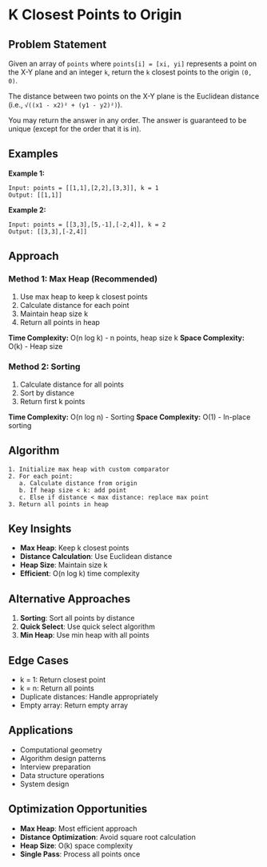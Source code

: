 # K Closest Points to Origin

## Problem Statement

Given an array of `points` where `points[i] = [xi, yi]` represents a point on the X-Y plane and an integer `k`, return the `k` closest points to the origin `(0, 0)`.

The distance between two points on the X-Y plane is the Euclidean distance (i.e., `√((x1 - x2)² + (y1 - y2)²)`).

You may return the answer in any order. The answer is guaranteed to be unique (except for the order that it is in).

## Examples

**Example 1:**
```
Input: points = [[1,1],[2,2],[3,3]], k = 1
Output: [[1,1]]
```

**Example 2:**
```
Input: points = [[3,3],[5,-1],[-2,4]], k = 2
Output: [[3,3],[-2,4]]
```

## Approach

### Method 1: Max Heap (Recommended)
1. Use max heap to keep k closest points
2. Calculate distance for each point
3. Maintain heap size k
4. Return all points in heap

**Time Complexity:** O(n log k) - n points, heap size k
**Space Complexity:** O(k) - Heap size

### Method 2: Sorting
1. Calculate distance for all points
2. Sort by distance
3. Return first k points

**Time Complexity:** O(n log n) - Sorting
**Space Complexity:** O(1) - In-place sorting

## Algorithm

```
1. Initialize max heap with custom comparator
2. For each point:
   a. Calculate distance from origin
   b. If heap size < k: add point
   c. Else if distance < max distance: replace max point
3. Return all points in heap
```

## Key Insights

- **Max Heap**: Keep k closest points
- **Distance Calculation**: Use Euclidean distance
- **Heap Size**: Maintain size k
- **Efficient**: O(n log k) time complexity

## Alternative Approaches

1. **Sorting**: Sort all points by distance
2. **Quick Select**: Use quick select algorithm
3. **Min Heap**: Use min heap with all points

## Edge Cases

- k = 1: Return closest point
- k = n: Return all points
- Duplicate distances: Handle appropriately
- Empty array: Return empty array

## Applications

- Computational geometry
- Algorithm design patterns
- Interview preparation
- Data structure operations
- System design

## Optimization Opportunities

- **Max Heap**: Most efficient approach
- **Distance Optimization**: Avoid square root calculation
- **Heap Size**: O(k) space complexity
- **Single Pass**: Process all points once
